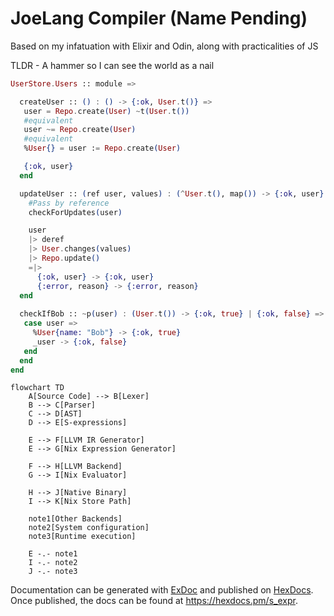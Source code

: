 # JoeLang Compiler (Name Pending)

Based on my infatuation with Elixir and Odin, along with practicalities of JS

TLDR - A hammer so I can see the world as a nail

```elixir
UserStore.Users :: module => 

  createUser :: () : () -> {:ok, User.t()} => 
   user = Repo.create(User) ~t(User.t())
   #equivalent
   user ~= Repo.create(User)
   #equivalent
   %User{} = user := Repo.create(User)

   {:ok, user}
  end

  updateUser :: (ref user, values) : (^User.t(), map()) -> {:ok, user} | {:error, String.t()} =>
    #Pass by reference
    checkForUpdates(user)

    user
    |> deref
    |> User.changes(values)
    |> Repo.update()
    =|> 
      {:ok, user} -> {:ok, user}
      {:error, reason} -> {:error, reason}
  end
 
  checkIfBob :: ~p(user) : (User.t()) -> {:ok, true} | {:ok, false} => 
   case user =>
     %User{name: "Bob"} -> {:ok, true}
     _user -> {:ok, false}
   end
  end 
end
```

```mermaid
flowchart TD
    A[Source Code] --> B[Lexer]
    B --> C[Parser]
    C --> D[AST]
    D --> E[S-expressions]
    
    E --> F[LLVM IR Generator]
    E --> G[Nix Expression Generator]
    
    F --> H[LLVM Backend]
    G --> I[Nix Evaluator]
    
    H --> J[Native Binary]
    I --> K[Nix Store Path]

    note1[Other Backends]
    note2[System configuration]
    note3[Runtime execution]
    
    E -.- note1
    I -.- note2
    J -.- note3
```

Documentation can be generated with [ExDoc](https://github.com/elixir-lang/ex_doc)
and published on [HexDocs](https://hexdocs.pm). Once published, the docs can
be found at <https://hexdocs.pm/s_expr>.

